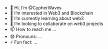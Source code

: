 - 👋 Hi, I’m @CypherWaves
- 👀 I’m interested in Web3 and Blockchain
- 🌱 I’m currently learning about web3
- 💞️ I’m looking to collaborate on web3 projects
- 📫 How to reach me ...
- 😄 Pronouns: ...
- ⚡ Fun fact: ...

<!---
CypherWaves/CypherWaves is a ✨ special ✨ repository because its `README.md` (this file) appears on your GitHub profile.
You can click the Preview link to take a look at your changes.
--->
